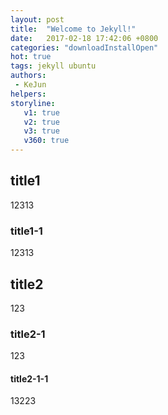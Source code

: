 ```yaml
---
layout: post
title:  "Welcome to Jekyll!"
date:   2017-02-18 17:42:06 +0800
categories: "downloadInstallOpen"
hot: true
tags: jekyll ubuntu
authors: 
 - KeJun 
helpers: 
storyline: 
   v1: true
   v2: true
   v3: true
   v360: true
---
```

## title1
12313
### title1-1
12313
## title2
123
### title2-1
123
#### title2-1-1
13223